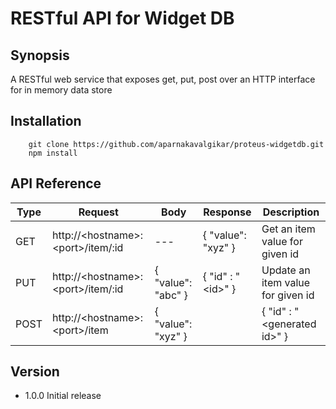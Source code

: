 
RESTful API for Widget DB
=========

## Synopsis

A RESTful web service that exposes get, put, post over an HTTP interface for in memory data store


## Installation
```shell
    git clone https://github.com/aparnakavalgikar/proteus-widgetdb.git
    npm install
```

## API Reference

| Type | Request | Body | Response | Description
| --- | --- | --- | --- | --- |
| GET |  http://\<hostname\>:\<port\>/item/:id | --- | { "value": "xyz" } | Get an item value for given id |
| PUT |  http://\<hostname\>:\<port\>/item/:id | { "value": "abc" } | { "id" : "\<id\>" } | Update an item value for given id |
| POST |  http://\<hostname\>:\<port\>/item | { "value": "xyz" } |  | { "id" : "\<generated id\>" } | Post a new item for given id |


## Version
* 1.0.0 Initial release